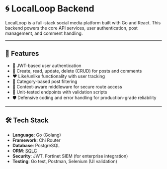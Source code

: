 # 🌀 LocalLoop Backend

LocalLoop is a full-stack social media platform built with Go and React. This backend powers the core API services, user authentication, post management, and comment handling.

---

## 🚀 Features

- 🔐 JWT-based user authentication
- 📝 Create, read, update, delete (CRUD) for posts and comments
- ❤️ Like/unlike functionality with user tracking
- 📂 Category-based post filtering
- 🧠 Context-aware middleware for secure route access
- 🧪 Unit-tested endpoints with validation scripts
- 🛡️ Defensive coding and error handling for production-grade reliability

---

## 🛠️ Tech Stack

- **Language**: Go (Golang)
- **Framework**: Chi Router
- **Database**: PostgreSQL
- **ORM**: [SQLC](https://sqlc.dev/)
- **Security**: JWT, Fortinet SIEM (for enterprise integration)
- **Testing**: Go test, Postman, Selenium (UI validation)
